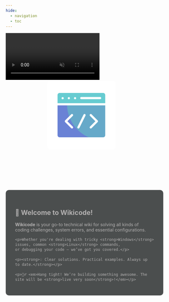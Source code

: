 ```yaml
---
hide:
  - navigation
  - toc
---
```


<meta name="viewport" content="width=device-width, initial-scale=1">

<video autoplay muted loop playsinline id="bg-video">
  <source src="../assets/images/testvideo.mp4" type="video/mp4" />
  Your browser does not support the video tag.
</video>



<style>
.flex-container {
  display: flex;
  align-items: center;
  gap: 30px;
  flex-wrap: wrap;
  justify-content: center;
  margin-bottom: 2rem;
}

.flex-container img {
  max-width: 220px;
  border-radius: 10px;
  margin-right: 20px;
}

.flex-text {
  max-width: 500px;
  color: #b3b1b1; /* Asegura que el texto sea blanco */
  box-shadow: 0 2px 30px rgba(255,255,255,1);
  border-radius: 10px;
  padding:30px;
  margin-top: 100px;
  background-color: rgba(44,48,48,0.85);
}

@media screen and (max-width: 568px) {
    .flex-container {
      flex-direction: column;
      text-align: center;
      padding: 2rem;  /* Añadir padding extra en móviles */
      max-width: 90%;  /* Estrechamos la tarjeta al 90% del ancho */

    }

    .flex-container img {
    display: None;
    }

    .flex-text {
      padding: 0 1.5rem;  /* Añadir más padding en los lados */
    }
  }

</style>

<div class="flex-container">
  <img src="assets/images/html.gif" alt="Foto-test">
  <div class="flex-text">
    <h2>👋 Welcome to <strong>Wikicode!</strong></h2>
    <p><strong>Wikicode</strong> is your go-to technical wiki for solving all kinds of  
    coding challenges, system errors, and essential configurations.</p>

    <p>Whether you're dealing with tricky <strong>Windows</strong> issues, common <strong>Linux</strong> commands,  
    or debugging your code — we’ve got you covered.</p>

    <p><strong>💡 Clear solutions. Practical examples. Always up to date.</strong></p>

    <p>👷‍♂️ <em>Hang tight! We’re building something awesome. The site will be <strong>live very soon</strong>!</em></p>

  </div>
</div>

